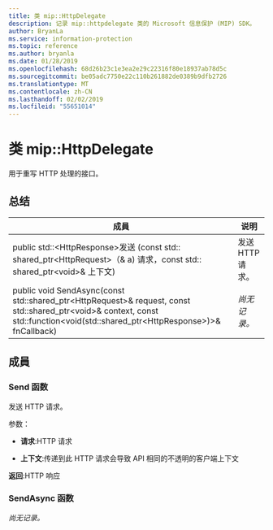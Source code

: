 ```yaml
---
title: 类 mip::HttpDelegate
description: 记录 mip::httpdelegate 类的 Microsoft 信息保护 (MIP) SDK。
author: BryanLa
ms.service: information-protection
ms.topic: reference
ms.author: bryanla
ms.date: 01/28/2019
ms.openlocfilehash: 68d26b23c1e3ea2e29c22316f80e18937ab78d5c
ms.sourcegitcommit: be05adc7750e22c110b261882de0389b9dfb2726
ms.translationtype: MT
ms.contentlocale: zh-CN
ms.lasthandoff: 02/02/2019
ms.locfileid: "55651014"
---
```

# <a name="class-miphttpdelegate"></a>类 mip::HttpDelegate 
用于重写 HTTP 处理的接口。
  
## <a name="summary"></a>总结
 成員                        | 说明                                
--------------------------------|---------------------------------------------
public std::\<HttpResponse\>发送 (const std:: shared_ptr\<HttpRequest\>（& a) 请求，const std:: shared_ptr\<void\>& 上下文)  |  发送 HTTP 请求。
public void SendAsync(const std::shared_ptr\<HttpRequest\>& request, const std::shared_ptr\<void\>& context, const std::function\<void(std::shared_ptr\<HttpResponse\>)\>& fnCallback)  | _尚无记录。_
  
## <a name="members"></a>成員
  
### <a name="send-function"></a>Send 函数
发送 HTTP 请求。

参数：  
* **请求**:HTTP 请求 


* **上下文**:传递到此 HTTP 请求会导致 API 相同的不透明的客户端上下文



  
**返回**:HTTP 响应
  
### <a name="sendasync-function"></a>SendAsync 函数
_尚无记录。_
